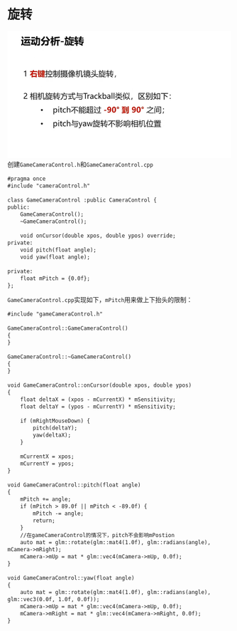 # 旋转
![输入图片说明](/imgs/2024-11-18/dUFty3H3vhqjkISX.png)
创建`GameCameraControl.h`和`GameCameraControl.cpp`
```
#pragma once
#include "cameraControl.h"

class GameCameraControl :public CameraControl {
public:
	GameCameraControl();
	~GameCameraControl();

	void onCursor(double xpos, double ypos) override;
private:
	void pitch(float angle);
	void yaw(float angle);

private:
	float mPitch = {0.0f};
};
```
`GameCameraControl.cpp`实现如下，`mPitch`用来做上下抬头的限制：
```
#include "gameCameraControl.h"

GameCameraControl::GameCameraControl()
{
}

GameCameraControl::~GameCameraControl()
{
}

void GameCameraControl::onCursor(double xpos, double ypos)
{
	float deltaX = (xpos - mCurrentX) * mSensitivity;
	float deltaY = (ypos - mCurrentY) * mSensitivity;

	if (mRightMouseDown) {
		pitch(deltaY);
		yaw(deltaX);
	}

	mCurrentX = xpos;
	mCurrentY = ypos;
}

void GameCameraControl::pitch(float angle)
{
	mPitch += angle;
	if (mPitch > 89.0f || mPitch < -89.0f) {
		mPitch -= angle;
		return;
	}
	//在gameCameraControl的情况下，pitch不会影响mPostion
	auto mat = glm::rotate(glm::mat4(1.0f), glm::radians(angle), mCamera->mRight);
	mCamera->mUp = mat * glm::vec4(mCamera->mUp, 0.0f);
}

void GameCameraControl::yaw(float angle)
{
	auto mat = glm::rotate(glm::mat4(1.0f), glm::radians(angle), glm::vec3(0.0f, 1.0f, 0.0f));
	mCamera->mUp = mat * glm::vec4(mCamera->mUp, 0.0f);
	mCamera->mRight = mat * glm::vec4(mCamera->mRight, 0.0f);
}
```
<!--stackedit_data:
eyJoaXN0b3J5IjpbMTAwODQ3Njk0OF19
-->
